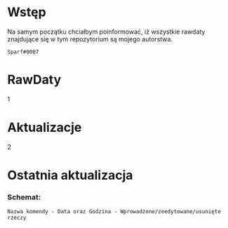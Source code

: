 # Wstęp
Na samym początku chciałbym poinformować, iż wszystkie rawdaty znajdujące się w tym repozytorium są mojego autorstwa.

`Sparf#0007`

# RawDaty
1

# Aktualizacje
2

# Ostatnia aktualizacja
### **Schemat:**
`Nazwa komendy - Data oraz Godzina - Wprowadzone/zeedytowane/usunięte rzeczy`
